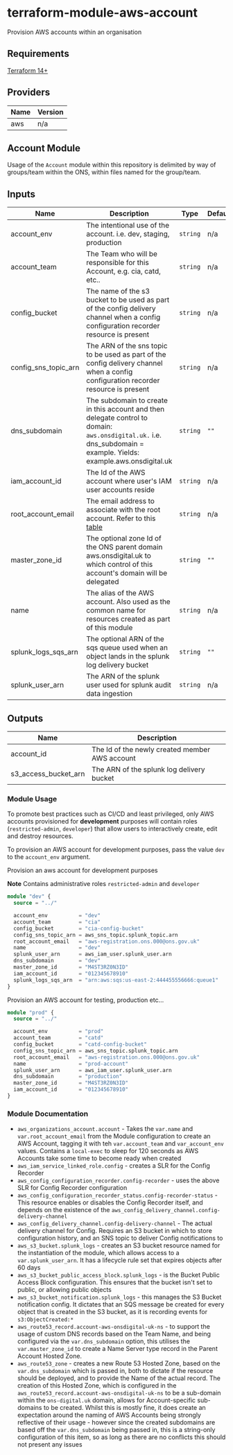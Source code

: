 # terraform-module-aws-account
Provision AWS accounts within an organisation 

## Requirements

[Terraform 14+](https://www.terraform.io/downloads.html)

## Providers

| Name | Version |
|------|---------|
| aws | n/a |


## Account Module
Usage of the `Account` module within this repository is delimited by way of groups/team within the ONS, within files
named for the group/team.


## Inputs

| Name | Description | Type | Default | Required |
|------|-------------|------|---------|:--------:|
| account\_env | The intentional use of the account. i.e. dev, staging, production | `string` | n/a | yes |
| account\_team | The Team who will be responsible for this Account, e.g. cia, catd, etc.. | `string` | n/a | yes |
| config\_bucket | The name of the s3 bucket to be used as part of the config delivery channel when a config configuration recorder resource is present | `string` | n/a | yes |
| config\_sns\_topic\_arn | The ARN of the sns topic to be used as part of the config delivery channel when a config configuration recorder resource is present | `string` | n/a | yes |
| dns\_subdomain | The subdomain to create in this account and then delegate control to domain: `aws.onsdigital.uk.` i.e. dns_subdomain = example.  Yields: example.aws.onsdigital.uk | `string` | `""` | no |
| iam_account_id | The Id of the AWS account where user's IAM user accounts reside | `string` | n/a | yes |
| root\_account\_email | The email address to associate with the root account.  Refer to this [table](https://github.com/ONSdigital/aws-terraform/blob/main/README.md#aws-accounts-list) | `string` | n/a | yes |
| master\_zone\_id | The optional zone Id of the ONS parent domain aws.onsdigital.uk to which control of this account's domain will be delegated | `string` | `""` | no |
| name | The alias of the AWS account.  Also used as the common name for resources created as part of this module | `string` | n/a | yes |
| splunk\_logs\_sqs\_arn | The optional ARN of the sqs queue used when an object lands in the splunk log delivery bucket | `string` | `""` | no |
| splunk\_user\_arn | The ARN of the splunk user used for splunk audit data ingestion | `string` | n/a | yes |

## Outputs

| Name | Description |
|------|-------------|
| account\_id | The Id of the newly created member AWS account |
| s3\_access\_bucket\_arn | The ARN of the splunk log delivery bucket  |


### Module Usage

To promote best practices such as CI/CD and least privileged, only AWS accounts provisioned for **development** purposes will 
contain roles (`restricted-admin`, `developer`) that allow users to interactively create, edit and destroy resources.

To provision an AWS account for development purposes, pass the value `dev` to the `account_env` argument. 


Provision an aws account for development purposes

**Note**
Contains administrative roles `restricted-admin` and `developer`

```terraform
module "dev" {
  source = "../"

  account_env          = "dev"
  account_team         = "cia"
  config_bucket        = "cia-config-bucket"
  config_sns_topic_arn = aws_sns_topic.splunk_topic.arn
  root_account_email   = "aws-registration.ons.000@ons.gov.uk"
  name                 = "dev"
  splunk_user_arn      = aws_iam_user.splunk_user.arn
  dns_subdomain        = "dev"
  master_zone_id       = "M4ST3RZ0N3ID"
  iam_account_id       = "012345678910"
  splunk_logs_sqs_arn  = "arn:aws:sqs:us-east-2:444455556666:queue1"
}
```

Provision an AWS account for testing, production etc...

```terraform
module "prod" {
  source = "../"

  account_env          = "prod"
  account_team         = "catd"
  config_bucket        = "catd-config-bucket"
  config_sns_topic_arn = aws_sns_topic.splunk_topic.arn
  root_account_email   = "aws-registration.ons.000@ons.gov.uk"
  name                 = "prod-account"
  splunk_user_arn      = aws_iam_user.splunk_user.arn
  dns_subdomain        = "production"
  master_zone_id       = "M4ST3RZ0N3ID"
  iam_account_id       = "012345678910"
}
```

### Module Documentation
* `aws_organizations_account.account` - Takes the `var.name` and `var.root_account_email` from the Module configuration to create an
  AWS Account, tagging it with teh `var.account_team` and `var_account_env` values. Contains a `local-exec` to sleep for
  120 seconds as AWS Accounts take some time to become ready when created
* `aws_iam_service_linked_role.config` - creates a SLR for the Config Recorder
* `aws_config_configuration_recorder.config-recorder` - uses the above SLR for Config Recorder configuration
* `aws_config_configuration_recorder_status.config-recorder-status` - This resource enables or disables the Config Recorder
  itself, and depends on the existence of the `aws_config_delivery_channel.config-delivery-channel`
* `aws_config_delivery_channel.config-delivery-channel` - The actual delivery channel for Config. Requires an S3 bucket
  in which to store configuration history, and an SNS topic to deliver Config notifications to
* `aws_s3_bucket.splunk_logs` - creates an S3 bucket resource named for the instantiation of the module, which allows access
  to a `var.splunk_user_arn`. It has a lifecycle rule set that expires objects after 60 days
* `aws_s3_bucket_public_access_block.splunk_logs` - is the Bucket Public Access Block configuration. This ensures that the
  bucket isn't set to public, or allowing public objects
* `aws_s3_bucket_notification.splunk_logs` - this manages the S3 Bucket notification config. It dictates that an SQS message
  be created for every object that is created in the S3 bucket, as it is recording events for `s3:ObjectCreated:*`
* `aws_route53_record.account-aws-onsdigital-uk-ns` - to support the usage of custom DNS records based on the Team Name,
  and being configured via the `var.dns_subdomain` option, this utilises the `var.master_zone_id` to create a Name Server
  type record in the Parent Account Hosted Zone.
* `aws_route53_zone` - creates a new Route 53 Hosted Zone, based on the `var.dns_subdomain` which is passed in, both to dictate
  if the resource should be deployed, and to provide the Name of the actual record. The creation of this Hosted Zone, which
  is configured in the `aws_route53_record.account-aws-onsdigital-uk-ns` to be a sub-domain within the `ons-digital.uk`
  domain, allows for Account-specific sub-domains to be created. Whilst this is mostly fine, it does create an expectation
  around the naming of AWS Accounts being strongly reflective of their usage - however since the created subdomains are
  based off the `var.dns_subdomain` being passed in, this is a string-only configuration of this item, so as long as there
  are no conflicts this should not present any issues
